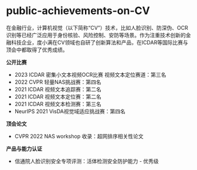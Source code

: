 # public-achievements-on-CV
在金融行业，计算机视觉（以下简称“CV”）技术，比如人脸识别、防深伪、OCR识别等已经广泛应用于身份核验、风险控制、安防等场景。作为注重技术创新的金融科技企业，度小满在CV领域也自研了创新算法和产品，在ICDAR等国际比赛与顶会中都取得了优秀成绩。    

**公开比赛**
* 2023 ICDAR 密集小文本视频OCR比赛 视频文本定位赛道：第三名
* 2022 CVPR 轻量NAS挑战赛：第四名
* 2021 ICDAR 视频文本追踪赛：第二名
* 2021 ICDAR 视频文本定位赛：第二名
* 2021 ICDAR 视频文本检测赛：第三名
* NeurIPS 2021 VisDA视觉域适应挑战赛：第四名  

**顶会论文**
* CVPR 2022 NAS workshop 收录：超网排序相关性论文    

**产品与能力认证**
* 信通院人脸识别安全专项评测：活体检测安全防护能力 - 优秀级   


